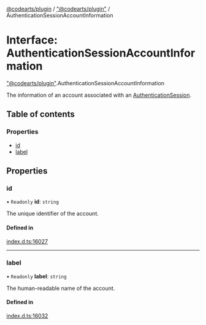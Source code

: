 [@codearts/plugin](../README.md) / ["@codearts/plugin"](../modules/_codearts_plugin_.md) / AuthenticationSessionAccountInformation

# Interface: AuthenticationSessionAccountInformation

["@codearts/plugin"](../modules/_codearts_plugin_.md).AuthenticationSessionAccountInformation

The information of an account associated with an [AuthenticationSession](codearts_plugin_.AuthenticationSession.md).

## Table of contents

### Properties

- [id](codearts_plugin_.AuthenticationSessionAccountInformation.md#id)
- [label](codearts_plugin_.AuthenticationSessionAccountInformation.md#label)

## Properties

### id

• `Readonly` **id**: `string`

The unique identifier of the account.

#### Defined in

[index.d.ts:16027](https://github.com/xyz-fish/cloudide-plugin-api/blob/9927cd6/index.d.ts#L16027)

___

### label

• `Readonly` **label**: `string`

The human-readable name of the account.

#### Defined in

[index.d.ts:16032](https://github.com/xyz-fish/cloudide-plugin-api/blob/9927cd6/index.d.ts#L16032)
